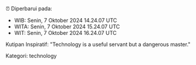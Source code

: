 ⏰ Diperbarui pada:
- WIB: Senin, 7 Oktober 2024 14.24.07 UTC
- WITA: Senin, 7 Oktober 2024 15.24.07 UTC
- WIT: Senin, 7 Oktober 2024 16.24.07 UTC

Kutipan Inspiratif:
"Technology is a useful servant but a dangerous master."


Kategori: technology

